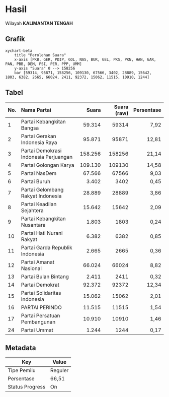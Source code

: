 # Hasil

Wilayah **KALIMANTAN TENGAH**

## Grafik

```mermaid
xychart-beta
    title "Perolehan Suara"
    x-axis [PKB, GER, PDIP, GOL, NAS, BUR, GEL, PKS, PKN, HAN, GAR, PAN, PBB, DEM, PSI, PER, PPP, UMM]
    y-axis "Suara" 0 --> 158256
    bar [59314, 95871, 158256, 109130, 67566, 3402, 28889, 15642, 1803, 6382, 2665, 66024, 2411, 92372, 15062, 11515, 10910, 1244]
```

## Tabel

| No. | Nama Partai                           | Suara   | Suara (raw) | Persentase |
|:--- |:------------------------------------- | -------:| -----------:| ----------:|
| 1   | Partai Kebangkitan Bangsa             | 59.314  | 59314       | 7,92       |
| 2   | Partai Gerakan Indonesia Raya         | 95.871  | 95871       | 12,81      |
| 3   | Partai Demokrasi Indonesia Perjuangan | 158.256 | 158256      | 21,14      |
| 4   | Partai Golongan Karya                 | 109.130 | 109130      | 14,58      |
| 5   | Partai NasDem                         | 67.566  | 67566       | 9,03       |
| 6   | Partai Buruh                          | 3.402   | 3402        | 0,45       |
| 7   | Partai Gelombang Rakyat Indonesia     | 28.889  | 28889       | 3,86       |
| 8   | Partai Keadilan Sejahtera             | 15.642  | 15642       | 2,09       |
| 9   | Partai Kebangkitan Nusantara          | 1.803   | 1803        | 0,24       |
| 10  | Partai Hati Nurani Rakyat             | 6.382   | 6382        | 0,85       |
| 11  | Partai Garda Republik Indonesia       | 2.665   | 2665        | 0,36       |
| 12  | Partai Amanat Nasional                | 66.024  | 66024       | 8,82       |
| 13  | Partai Bulan Bintang                  | 2.411   | 2411        | 0,32       |
| 14  | Partai Demokrat                       | 92.372  | 92372       | 12,34      |
| 15  | Partai Solidaritas Indonesia          | 15.062  | 15062       | 2,01       |
| 16  | PARTAI PERINDO                        | 11.515  | 11515       | 1,54       |
| 17  | Partai Persatuan Pembangunan          | 10.910  | 10910       | 1,46       |
| 24  | Partai Ummat                          | 1.244   | 1244        | 0,17       |


## Metadata

| Key             | Value   |
| --------------- | ------- |
| Tipe Pemilu     | Reguler |
| Persentase      | 66,51   |
| Status Progress | On      |



